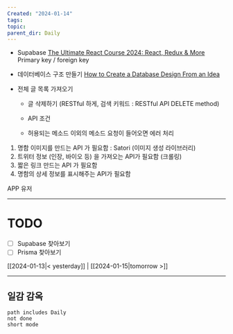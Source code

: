 ```yaml
---
Created: "2024-01-14"
tags: 
topic: 
parent_dir: Daily
---
```

- Supabase 
  [The Ultimate React Course 2024: React, Redux & More](https://kmooc.udemy.com/course/the-ultimate-react-course/)
 Primary key / foreign key

- 데이터베이스 구조 만들기
[How to Create a Database Design From an Idea](https://youtu.be/5RpUmDEsn1k?si=ybVU6TAwyopp9295)

- 전체 글 목록 가져오기
    - 글 삭제하기 (RESTful 하게, 검색 키워드 : RESTful API DELETE method)
    
	- API 조건
    - 허용되는 메소드 이외의 메소드 요청이 들어오면 에러 처리
1. 명함 이미지를 만드는 API 가 필요함 : Satori (이미지 생성 라이브러리) 
2. 트위터 정보 (인장, 바이오 등) 을 가져오는 API가 필요함 (크롤링) 
3. 짧은 링크 만드는 API 가 필요함 
4. 명함의 상세 정보를 표시해주는 API가 필요함


APP
유저

----
# TODO
- [ ] Supabase 찾아보기
- [ ] Prisma 찾아보기
  
[[2024-01-13|< yesterday]] | [[2024-01-15|tomorrow >]]  
  
---  
## 일감 감옥  
```tasks  
path includes Daily  
not done  
short mode  
```